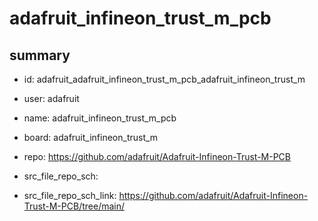 # adafruit_infineon_trust_m_pcb
 
## summary 
* id: adafruit_adafruit_infineon_trust_m_pcb_adafruit_infineon_trust_m
* user: adafruit
* name: adafruit_infineon_trust_m_pcb
* board: adafruit_infineon_trust_m
* repo: https://github.com/adafruit/Adafruit-Infineon-Trust-M-PCB



* src_file_repo_sch: 
* src_file_repo_sch_link: https://github.com/adafruit/Adafruit-Infineon-Trust-M-PCB/tree/main/






